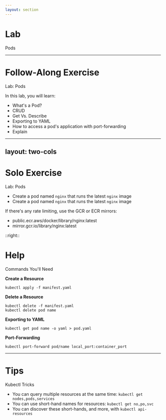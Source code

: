 ```yaml
---
layout: section
---
```


# Lab

Pods

---

# Follow-Along Exercise

Lab: Pods

In this lab, you will learn:

- What's a Pod?
- CRUD
- Get Vs. Describe
- Exporting to YAML
- How to access a pod's application with port-forwarding
- Explain

---
layout: two-cols
---

# Solo Exercise

Lab: Pods


- Create a pod named `nginx` that runs the latest `nginx` image
- Create a pod named `nginx` that runs the latest `nginx` image

If there's any rate limiting, use the GCR or ECR mirrors:

- public.ecr.aws/docker/library/nginx:latest
- mirror.gcr.io/library/nginx:latest

::right::

# Help

Commands You'll Need

**Create a Resource**

```shell
kubectl apply -f manifest.yaml
```

**Delete a Resource**

```shell
kubectl delete -f manifest.yaml
kubectl delete pod name
```

**Exporting to YAML**

```shell
kubectl get pod name -o yaml > pod.yaml
```


**Port-Forwarding**

```shell
kubectl port-forward pod/name local_port:container_port
```

---

# Tips

Kubectl Tricks

- You can query multiple resources at the same time: `kubectl get nodes,pods,services`
- You can use short-hand names for resources: `kubectl get no,po,svc`
- You can discover these short-hands, and more, with `kubectl api-resources`
